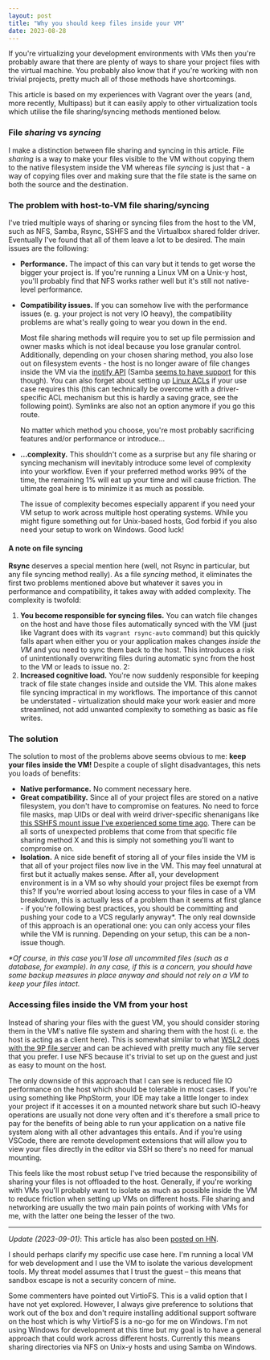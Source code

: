 ```yaml
---
layout: post
title: "Why you should keep files inside your VM"
date: 2023-08-28
---
```

If you're virtualizing your development environments with VMs then you're probably aware that there are plenty of ways to share your project files with the virtual machine. You probably also know that if you're working with non trivial projects, pretty much all of those methods have shortcomings.

This article is based on my experiences with Vagrant over the years (and, more recently, Multipass) but it can easily apply to other virtualization tools which utilise the file sharing/syncing methods mentioned below.

### File _sharing_ vs _syncing_

I make a distinction between file sharing and syncing in this article. File _sharing_ is a way to make your files visible to the VM without copying them to the native filesystem inside the VM whereas file _syncing_ is just that - a way of copying files over and making sure that the file state is the same on both the source and the destination.

### The problem with host-to-VM file sharing/syncing

I've tried multiple ways of sharing or syncing files from the host to the VM, such as NFS, Samba, Rsync, SSHFS and the Virtualbox shared folder driver. Eventually I've found that all of them leave a lot to be desired. The main issues are the following:

- **Performance.** The impact of this can vary but it tends to get worse the bigger your project is. If you're running a Linux VM on a Unix-y host, you'll probably find that NFS works rather well but it's still not native-level performance.
- **Compatibility issues.** If you can somehow live with the performance issues (e. g. your project is not very IO heavy), the compatibility problems are what's really going to wear you down in the end. 

  Most file sharing methods will require you to set up file permission and owner masks which is not ideal because you lose granular control. Additionally, depending on your chosen sharing method, you also lose out on filesystem events - the host is no longer aware of file changes inside the VM via the [inotify API](https://man7.org/linux/man-pages/man7/inotify.7.html) (Samba [seems to have support](https://lwn.net/Articles/896055/) for this though). You can also forget about setting up [Linux ACLs](https://www.redhat.com/sysadmin/linux-access-control-lists) if your use case requires this (this can technically be overcome with a driver-specific ACL mechanism but this is hardly a saving grace, see the following point). Symlinks are also not an option anymore if you go this route.

  No matter which method you choose, you're most probably sacrificing features and/or performance or introduce...
- **...complexity.** This shouldn't come as a surprise but any file sharing or syncing mechanism will inevitably introduce some level of complexity into your workflow. Even if your preferred method works 99% of the time, the remaining 1% will eat up your time and will cause friction. The ultimate goal here is to minimize it as much as possible.

    The issue of complexity becomes especially apparent if you need your VM setup to work across multiple host operating systems. While you might figure something out for Unix-based hosts, God forbid if you also need your setup to work on Windows. Good luck!

#### A note on file syncing

**Rsync** deserves a special mention here (well, not Rsync in particular, but any file syncing method really). As a file _syncing_ method, it eliminates the first two problems mentioned above but whatever it saves you in performance and compatibility, it takes away with added complexity. The complexity is twofold:

1. **You become responsible for syncing files.** You can watch file changes on the host and have those files automatically synced with the VM (just like Vagrant does with its `vagrant rsync-auto` command) but this quickly falls apart when either you or your application makes changes _inside the VM_ and you need to sync them back to the host. This introduces a risk of unintentionally overwriting files during automatic sync from the host to the VM or leads to issue no. 2:
2. **Increased cognitive load.** You're now suddenly responsible for keeping track of file state changes inside and outside the VM. This alone makes file syncing impractical in my workflows. The importance of this cannot be understated - virtualization should make your work easier and more streamlined, not add unwanted complexity to something as basic as file writes.

### The solution

The solution to most of the problems above seems obvious to me: **keep your files inside the VM!** Despite a couple of slight disadvantages, this nets you loads of benefits:

- **Native performance.** No comment necessary here.
- **Great compatibility.** Since all of your project files are stored on a native filesystem, you don't have to compromise on features. No need to force file masks, map UIDs or deal with weird driver-specific shenanigans like [this SSHFS mount issue I've experienced some time ago](https://github.com/canonical/multipass/issues/2369). There can be all sorts of unexpected problems that come from that specific file sharing method X and this is simply not something you'll want to compromise on.
- **Isolation.** A nice side benefit of storing all of your files inside the VM is that all of your project files now live in the VM. This may feel unnatural at first but it actually makes sense. After all, your development environment is in a VM so why should your project files be exempt from this? If you're worried about losing access to your files in case of a VM breakdown, this is actually less of a problem than it seems at first glance - if you're following best practices, you should be committing and pushing your code to a VCS regularly anyway*. The only real downside of this approach is an operational one: you can only access your files while the VM is running. Depending on your setup, this can be a non-issue though.

_\*Of course, in this case you'll lose all uncommited files (such as a database, for example). In any case, if this is a concern, you should have some backup measures in place anyway and should not rely on a VM to keep your files intact._

### Accessing files inside the VM from your host

Instead of sharing your files with the guest VM, you should consider storing them in the VM's native file system and sharing them with the host (i. e. the host is acting as a client here). This is somewhat similar to what [WSL2 does with the 9P file server](https://devblogs.microsoft.com/commandline/whats-new-for-wsl-in-windows-10-version-1903/#how-it-works) and can be achieved with pretty much any file server that you prefer. I use NFS because it's trivial to set up on the guest and just as easy to mount on the host.

The only downside of this approach that I can see is reduced file IO performance on the host which should be tolerable in most cases. If you're using something like PhpStorm, your IDE may take a little longer to index your project if it accesses it on a mounted network share but such IO-heavy operations are usually not done very often and it's therefore a small price to pay for the benefits of being able to run your application on a native file system along with all other advantages this entails. And if you're using VSCode, there are remote development extensions that will allow you to view your files directly in the editor via SSH so there's no need for manual mounting.

This feels like the most robust setup I've tried because the responsibility of sharing your files is not offloaded to the host. Generally, if you're working with VMs you'll probably want to isolate as much as possible inside the VM to reduce friction when setting up VMs on different hosts. File sharing and networking are usually the two main pain points of working with VMs for me, with the latter one being the lesser of the two.

---

_Update (2023-09-01)_: This article has also been [posted on HN](https://news.ycombinator.com/item?id=37343274).

I should perhaps clarify my specific use case here. I'm running a local VM for web development and I use the VM to isolate the various development tools. My threat model assumes that I trust the guest – this means that sandbox escape is not a security concern of mine.

Some commenters have pointed out VirtioFS. This is a valid option that I have not yet explored. However, I always give preference to solutions that work out of the box and don't require installing additional support software on the host which is why VirtioFS is a no-go for me on Windows. I'm not using Windows for development at this time but my goal is to have a general approach that could work across different hosts. Currently this means sharing directories via NFS on Unix-y hosts and using Samba on Windows.
